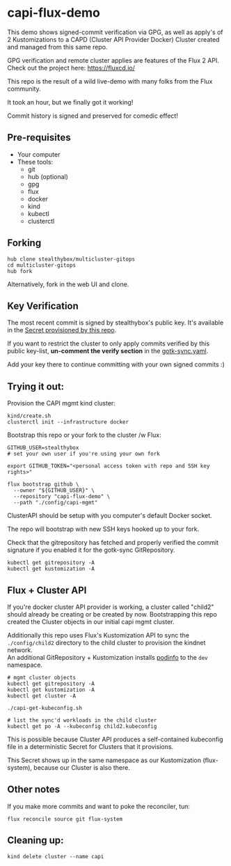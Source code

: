 # capi-flux-demo

This demo shows signed-commit verification via GPG, as well as
apply's of 2 Kustomizations to a CAPD (Cluster API Provider Docker) Cluster created and managed from this same repo.

GPG verification and remote cluster applies are features of the
Flux 2 API. Check out the project here: https://fluxcd.io/

This repo is the result of a wild live-demo with many
folks from the Flux community.

It took an hour, but we finally got it working!

Commit history is signed and preserved for comedic effect!


## Pre-requisites

- Your computer
- These tools:
  - git
  - hub (optional)
  - gpg
  - flux
  - docker
  - kind
  - kubectl
  - clusterctl


## Forking

```shell
hub clone stealthybox/multicluster-gitops
cd multicluster-gitops
hub fork
```
Alternatively, fork in the web UI and clone.


## Key Verification

The most recent commit is signed by stealthybox's public key.
It's available in the [Secret provisioned by this repo](./config/capi-mgmt/flux-system/admin-public-gpg.yaml).

If you want to restrict the cluster to only apply commits
verified by this public key-list, **un-comment the verify section** in the [gotk-sync.yaml](./config/capi-mgmt/flux-system/gotk-sync.yaml).

Add your key there to continue committing with your own signed
commits :)


## Trying it out:

Provision the CAPI mgmt kind cluster:
```shell
kind/create.sh
clusterctl init --infrastructure docker
```

Bootstrap this repo or your fork to the cluster /w Flux:
```shell
GITHUB_USER=stealthybox
# set your own user if you're using your own fork

export GITHUB_TOKEN="<personal access token with repo and SSH key rights>"

flux bootstrap github \
  --owner "${GITHUB_USER}" \
  --repository "capi-flux-demo" \
  --path "./config/capi-mgmt"
```

ClusterAPI should be setup with you computer's default Docker socket.

The repo will bootstrap with new SSH keys hooked up to your fork.

Check that the gitrepository has fetched and properly verified
the commit signature if you enabled it for the gotk-sync GitRepository.
```shell
kubectl get gitrepository -A
kubectl get kustomization -A
```


## Flux + Cluster API

If you're docker cluster API provider is working, a cluster called "child2" should already be creating or be created by now.
Bootstrapping this repo created the Cluster objects in our initial
capi mgmt cluster.

Additionally this repo uses Flux's Kustomization API to sync the
`./config/child2` directory to the child cluster to provision the
kindnet network.  
An additional GitRepository + Kustomization installs
[podinfo](https://github.com/stefanprodan/podinfo) to the `dev` namespace.

```shell
# mgmt cluster objects
kubectl get gitrepository -A
kubectl get kustomization -A
kubectl get cluster -A

./capi-get-kubeconfig.sh

# list the sync'd workloads in the child cluster
kubectl get po -A --kubeconfig child2.kubeconfig
```

This is possible because Cluster API produces a self-contained
kubeconfig file in a deterministic Secret for Clusters that it
provisions.

This Secret shows up in the same namespace as our Kustomization
(flux-system), because our Cluster is also there.


## Other notes

If you make more commits and want to poke the reconciler, tun:
```
flux reconcile source git flux-system
```


## Cleaning up:

```shell
kind delete cluster --name capi
```
